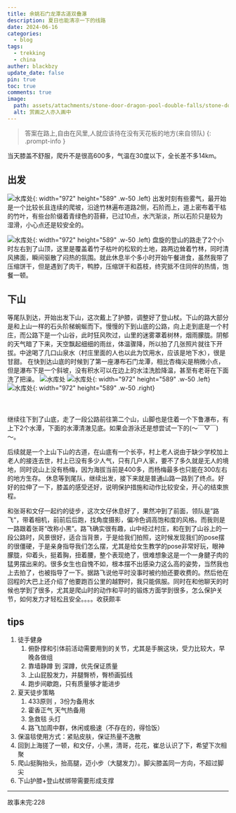 ```yaml
---
title: 余姚石门龙潭古道双叠瀑
description: 夏日也能清凉一下的线路
date: 2024-06-16
categories:
  - blog
tags:
  - trekking
  - china
auther: blackbzy
update_date: false
pin: true
toc: true
comments: true
image:
  path: assets/attachments/stone-door-dragon-pool-double-falls/stone-door-dragon-pool-double-falls01.jpg
  alt: 赏画之人亦入画中
---
```


> 答案在路上,自由在风里,人就应该待在没有天花板的地方(来自领队)
{: .prompt-info }

当天膝盖不舒服，爬升不是很高600多，气温在30度以下，全长差不多14km。
## 出发
![水库处](assets/attachments/stone-door-dragon-pool-double-falls/stone-door-dragon-pool-double-falls03.jpg){: width="972" height="589" .w-50 .left}
出发时刻有些雾气，最开始是一个比较长且连续的爬坡，沿途竹林遍布道路2侧，石阶而上，道上密布着干枯的竹叶，有些台阶缀着青绿色的苔藓，已过10点，水汽渐淡，所以石阶只是较为湿滑，小心点还是较安全的。

![水库处](assets/attachments/stone-door-dragon-pool-double-falls/stone-door-dragon-pool-double-falls04.jpg){: width="972" height="589" .w-50 .left}
盘旋的登山的路走了2个小时左右到了山顶，这里是覆盖着竹子枯叶的松软的土地，路两边耸着竹林，同时清风拂面，瞬间驱散了闷热的氛围。就此休息半个多小时开始午餐进食，虽然我带了压缩饼干，但是遇到了肉干，鸭脖，压缩饼干和荔枝，终究抵不住同伴的热情，饱餐一顿。

## 下山
等尾队到达，开始出发下山，这次戴上了护膝，调整好了登山杖。下山的路大部分是和上山一样的石头阶梯蜿蜒而下。慢慢的下到山底的公路，向上走到底是一个村庄，而公路下是一个山谷，此时狂风吹过，山里的迷雾罩着树林，烟雨朦胧。阴郁的天气暗了下来，天空飘起细细的雨丝，体温骤降，所以拍了几张照片就往下开拔。中途喝了几口山泉水（村庄里面的人也以此为饮用水，应该是地下水），很是甘甜。
在快到达山底的时候到了第一座瀑布石门龙潭，相比杏梅尖是稍微小点，但是瀑布下是一个斜坡，没有积水可以在边上的水洼洗脸降温，甚至有老哥在下面洗了把澡。
![水库处](assets/attachments/stone-door-dragon-pool-double-falls/stone-door-dragon-pool-double-falls02.jpg)
![水库处](assets/attachments/stone-door-dragon-pool-double-falls/stone-door-dragon-pool-double-falls05.jpg){: width="972" height="589" .w-50 .left}
![水库处](assets/attachments/stone-door-dragon-pool-double-falls/stone-door-dragon-pool-double-falls06.jpg){: width="972" height="589" .w-50 .right}
<br>
<br>
<br>
<br>
继续往下到了山底，走了一段公路前往第二个山，山脚也是住着一个下鲁瀑布，有上下2个水潭，下面的水潭清澈见底。如果会游泳还是想尝试一下的(～￣▽￣)～。

后续就是一个上山下山的古道，在山底有一个长亭，村上老人说由于缺少学校加上老人的接连去世，村上已没有多少人气，只有几户人家，要不了多久就是无人的境地，同时说山上没有杨梅，因为海拔当前是400多，而杨梅最多也只能在300左右的地方生存。
休息等到尾队，继续出发，接下来就是普通山路一路到了终点。好好的拉伸了一下，膝盖的感受还好，说明保护措施和动作比较安全，开心的结束旅程。

和张哥和文仔一起约的徒步，这次文仔休息好了，果然冲到了前面，领队是”路飞“，带着相机，前前后后跑，找角度摄影，偏冷色调高饱和度的风格。而我则是一路跟着张哥“改称小黑”。路飞确实很有趣，山中经过村庄，和在到了山谷上的一段公路时，风景很好，适合当背景，于是给我们拍照，这时候发现我们的pose摆的很僵硬，于是亲身指导我们怎么摆，尤其是给女生教学的pose非常好玩，眼神朦胧，仰着头，挺着胸，扭着腰，整个表现绝了，很难想象这是一个一身腱子肉的猛男摆出来的。很多女生也自愧不如，根本摆不出感染力这么高的姿势，当然我也上去拍了，也被指导了一下。据路飞说他平时没事时被约拍还要收费的。然后他在回程的大巴上还介绍了他要跑百公里的越野时，我只能佩服。同时在和他聊天的时候也学到了很多，尤其是爬山时的动作和平时的锻炼方面学到很多，怎么保护关节，如何发力才轻松且安全。。。。收获颇丰

## tips
1. 徒手健身
   1. 俯卧撑和引体前活动需要用到的关节，尤其是手腕这块，受力比较大，早晚各做组
   2. 靠墙静蹲 到 深蹲，优先保证质量
   3. 上山屁股发力，并腿臀桥，臀桥画弧线
   4. 跑步间歇跑，只有质量够才能进步
2. 夏天徒步策略
   1. 433原则 ，3份为备用水
   2. 霍香正气 天气热备用
   3. 急救毯 头灯
   4. 路飞加周中群，休闲或极速（不存在的，得恰饭）
3. 保温毯使用方式：紧贴皮肤，保证热量不逸散
4. 回到上海搓了一顿，和文仔，小黑，清哥，花花，崔总认识了下，希望下次相聚
5. 爬山挺胸抬头，抬高腿，迈小步（大腿发力）。脚尖膝盖同一方向，不超过脚尖
6. 下山护膝+登山杖绑带需要形成支撑

---
故事未完:228
